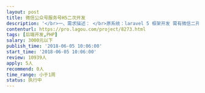 ```yaml
---                
layout: post       
title: 微信公众号服务号H5二次开发           
description: '</br>一、需求描述： </br>原系统：laravel 5 框架开发 需有微信二开经验+php+laravel+web 熟悉的来 </br>一个红包项目开发，具体内容： </br>一、完善第1次开发中不足的地方： </br>1、发出的红包，在24小时内做出清算； </br>2、总管理员在后台能添加红包的数值； </br></br>二、本次开发需求：实现多币种发出赠币 </br>1、数据库新字段，标记 不同币种红包（红包品种） 的特征值； </br>2、Administrator在后台给发币管理员增加红包品种和红包数值； </br>3、领红包界面，显示红包品种，发红包界面，显示红包品种选择； </br>4、系统后台，Administrator一键将用户的“微信号、用户名、手机号、赠币品种和数量”生成json文件，并可供外部交易所调用这些数据； </br></br>三、其他 </br>1、用户转发到其他群，生成一定的奖励（仅用AOB来奖励）； </br>2、用户数据点击记录分析，以判断褥羊毛的用户，做一个阻挡策略。 </br></br>二、合作方式： </br>项目制，时间一周，尽量在周六交付，费用2500，均可谈。</br>'     
contenturl: https://pro.lagou.com/project/8273.html      
tags: [后端开发,PHP]            
salary: 3000元以下          
publish_time: '2018-06-05 10:06:00'         
start_time: '2018-06-05 10:06:00'           
review: 10939人                   
apply: 5人                   
recommend: 0人                   
time_range: 小于1周              
status: 执行中                  
---                 
```

